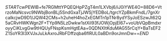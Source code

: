 $START$cwPEWlB+fe7RGMttYPQEQHpPZgT4m1LXVbj6/iJ0iYWE4O+88D6+VtrzoMaNcsvc9NWbjBonBLj5SndGxaTjJWSjYEDBoL/tgrcYZpBkmFndL/7gnXrcaIkcjwD9D1/JQW42CMs+h2uheH4hoZxEGMTn1pTNr8ydYSyJoESzwJt62Q5aCRvHWKWgn2F+TYp9N5LzDwkw1stXiI93fJOWjOpjEI67+voUbVQpBmdxroyyCiKLvgGw9tHQUyFNspKsmHgtEAa+0QDNXItKduMAG55rCqY+BaTsEF2Z1SoYR3l3XVJxJuLkAxroJRbFDffzqba6flRUL0aBDn9orJmnDw==$END$